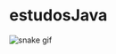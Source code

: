 # estudosJava
![snake gif](https://github.com/Lfelipe-Freitas/Lfelipe-Freitas/blob/output/github-contribution-grid-snake.svg)
